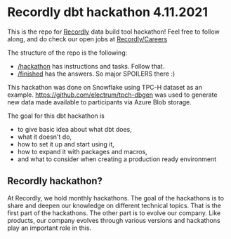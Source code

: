 # Recordly dbt hackathon 4.11.2021

This is the repo for [Recordly](https://www.recordlydata.com) data build tool hackathon! Feel free to follow along, and do check our open jobs at [Recordly/Careers](https://www.recordlydata.com/careers)

The structure of the repo is the following:
* [/hackathon](/hackathon) has instructions and tasks. Follow that.
* [/finished](/finished) has the answers. So major SPOILERS there :)

This hackathon was done on Snowflake using TPC-H dataset as an example. https://github.com/electrum/tpch-dbgen was used to generate new data made available to participants via Azure Blob storage.

The goal for this dbt hackathon is 
* to give basic idea about what dbt does, 
* what it doesn't do, 
* how to set it up and start  using it, 
* how to expand it with packages and macros, 
* and what to consider when creating a production ready environment

## Recordly hackathon?

At Recordly, we hold monthly hackathons. The goal of the hackathons is to share and deepen our knowledge on different technical topics. That is the first part of the hackathons. The other part is to evolve our company. Like products, our company evolves through various versions and hackathons play an important role in this.
